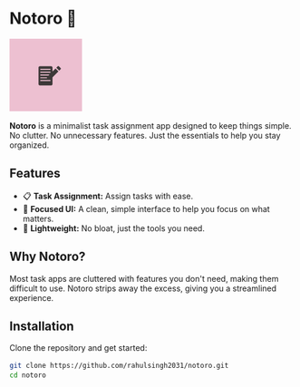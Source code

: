 # Notoro 📝
![Notoro Icon](assets/icon/icon_small.png)

**Notoro** is a minimalist task assignment app designed to keep things simple. No clutter. No unnecessary features. Just the essentials to help you stay organized.

## Features

- 📋 **Task Assignment:** Assign tasks with ease.
- 🎯 **Focused UI:** A clean, simple interface to help you focus on what matters.
- 🚀 **Lightweight:** No bloat, just the tools you need.

## Why Notoro?

Most task apps are cluttered with features you don't need, making them difficult to use. Notoro strips away the excess, giving you a streamlined experience.

## Installation

Clone the repository and get started:

```bash
git clone https://github.com/rahulsingh2031/notoro.git
cd notoro
